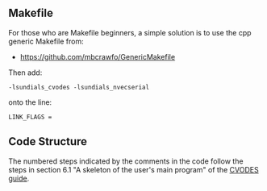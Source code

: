 ## Makefile

For those who are Makefile beginners, a simple solution is to use the cpp generic Makefile from:

 - https://github.com/mbcrawfo/GenericMakefile
 
Then add:

```
-lsundials_cvodes -lsundials_nvecserial
```

onto the line:

```
LINK_FLAGS = 
```

## Code Structure

The numbered steps indicated by the comments in the code follow the steps in section 6.1 "A skeleton of the user's main program" of the [CVODES guide](https://computation.llnl.gov/sites/default/files/public/cvs_guide.pdf).